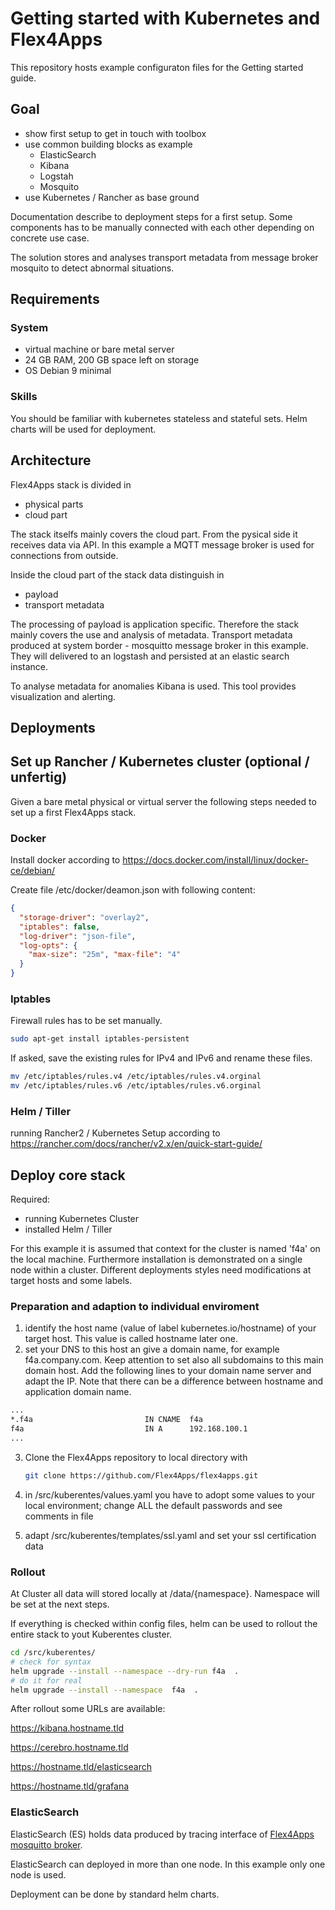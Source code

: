# Getting started with Kubernetes and Flex4Apps
This repository hosts example configuraton files for the Getting started guide.

## Goal

* show first setup to get in touch with toolbox
* use common building blocks as example
  * ElasticSearch
  * Kibana
  * Logstah
  * Mosquito
* use Kubernetes / Rancher as base ground

Documentation describe to deployment steps for a first setup. Some components has to be manually connected with each other depending on concrete use case.

The solution stores and analyses transport metadata from message broker mosquito to detect abnormal situations.

## Requirements

### System

* virtual machine or bare metal server
* 24 GB RAM, 200 GB space left on storage
* OS Debian 9 minimal

### Skills

You should be familiar with kubernetes stateless and stateful sets. Helm charts will be used for deployment.

## Architecture

Flex4Apps stack is divided in

* physical parts
* cloud part

The stack itselfs mainly covers the cloud part. From the pysical side it receives data via API. In this example a MQTT message broker is used for connections from outside.

Inside the cloud part of the stack data distinguish in

* payload
* transport metadata

The processing of payload is application specific. Therefore the stack mainly covers the use and analysis of metadata. Transport metadata produced at system border - mosquitto message broker in this example. They will delivered to an logstash and persisted at an elastic search instance.

To analyse metadata for anomalies Kibana is used. This tool provides visualization and alerting.

## Deployments

## Set up Rancher / Kubernetes cluster (optional / unfertig)

Given a bare metal physical or virtual server the following steps needed to set up a first Flex4Apps stack.

### Docker

Install docker according to <https://docs.docker.com/install/linux/docker-ce/debian/>

Create file /etc/docker/deamon.json with following content:

```json
{
  "storage-driver": "overlay2",
  "iptables": false,
  "log-driver": "json-file",
  "log-opts": {
    "max-size": "25m", "max-file": "4"
  }
}
```

### Iptables

Firewall rules has to be set manually.

```bash
sudo apt-get install iptables-persistent
```

If asked, save the existing rules for IPv4 and IPv6 and rename these files.

```bash
mv /etc/iptables/rules.v4 /etc/iptables/rules.v4.orginal
mv /etc/iptables/rules.v6 /etc/iptables/rules.v6.orginal
```

### Helm / Tiller

running Rancher2 / Kubernetes Setup according to <https://rancher.com/docs/rancher/v2.x/en/quick-start-guide/>

## Deploy core stack

Required:

* running Kubernetes Cluster
* installed Helm / Tiller

For this example it is assumed that context for the cluster is named 'f4a' on the local machine. Furthermore installation is demonstrated on a single node within a cluster. Different deployments styles need modifications at target hosts and some labels.

### Preparation and adaption to individual enviroment

1. identify the host name (value of label kubernetes.io/hostname) of your target host. This value is called hostname later one.
2. set your DNS to this host an give a domain name, for example f4a.company.com. Keep attention to set also all subdomains to this main domain host. Add the following lines to your domain name server and adapt the IP. Note that there can be a difference between hostname and application domain name.

```txt
...
*.f4a                         IN CNAME  f4a
f4a                           IN A      192.168.100.1
...
```

3. Clone the Flex4Apps repository to local directory with

   ```bash
   git clone https://github.com/Flex4Apps/flex4apps.git
   ```

4. in /src/kuberentes/values.yaml you have to adopt some values to your local environment; change ALL the default passwords and see comments in file

5. adapt /src/kuberentes/templates/ssl.yaml and set your ssl certification data

### Rollout

At Cluster all data will stored locally at /data/{namespace}. Namespace will be set at the next steps.

If everything is checked within config files, helm can be used to rollout the entire stack to yout Kuberentes cluster.

```bash
cd /src/kuberentes/
# check for syntax
helm upgrade --install --namespace --dry-run f4a  .
# do it for real
helm upgrade --install --namespace  f4a  .
```

After rollout some URLs are available:

<https://kibana.hostname.tld>

<https://cerebro.hostname.tld>

<https://hostname.tld/elasticsearch>

<https://hostname.tld/grafana>

### ElasticSearch

ElasticSearch (ES) holds data produced by tracing interface of [Flex4Apps mosquitto broker](<https://github.com/Flex4Apps/mosquitto>).

ElasticSearch can deployed in more than one node. In this example  only one node is used.

Deployment can be done by standard helm charts.
